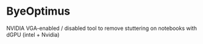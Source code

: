 # ByeOptimus
NVIDIA VGA-enabled / disabled tool to remove stuttering on notebooks with dGPU (intel + Nvidia)
